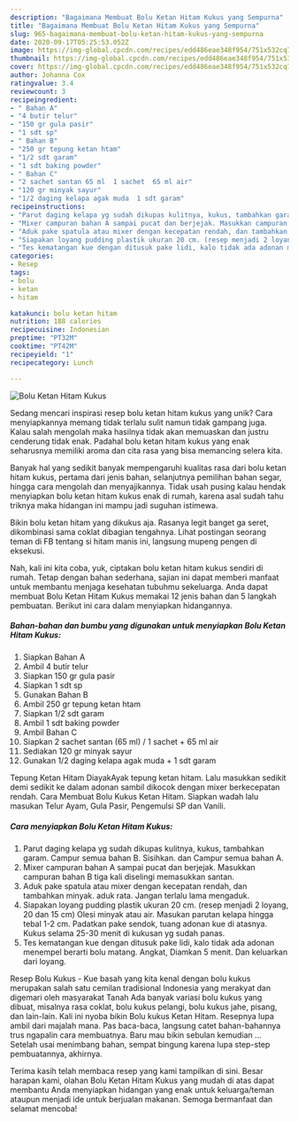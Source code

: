 ```yaml
---
description: "Bagaimana Membuat Bolu Ketan Hitam Kukus yang Sempurna"
title: "Bagaimana Membuat Bolu Ketan Hitam Kukus yang Sempurna"
slug: 965-bagaimana-membuat-bolu-ketan-hitam-kukus-yang-sempurna
date: 2020-09-17T05:25:53.052Z
image: https://img-global.cpcdn.com/recipes/edd486eae348f954/751x532cq70/bolu-ketan-hitam-kukus-foto-resep-utama.jpg
thumbnail: https://img-global.cpcdn.com/recipes/edd486eae348f954/751x532cq70/bolu-ketan-hitam-kukus-foto-resep-utama.jpg
cover: https://img-global.cpcdn.com/recipes/edd486eae348f954/751x532cq70/bolu-ketan-hitam-kukus-foto-resep-utama.jpg
author: Johanna Cox
ratingvalue: 3.4
reviewcount: 3
recipeingredient:
- " Bahan A"
- "4 butir telur"
- "150 gr gula pasir"
- "1 sdt sp"
- " Bahan B"
- "250 gr tepung ketan htam"
- "1/2 sdt garam"
- "1 sdt baking powder"
- " Bahan C"
- "2 sachet santan 65 ml  1 sachet  65 ml air"
- "120 gr minyak sayur"
- "1/2 daging kelapa agak muda  1 sdt garam"
recipeinstructions:
- "Parut daging kelapa yg sudah dikupas kulitnya, kukus, tambahkan garam. Campur semua bahan B. Sisihkan. dan Campur semua bahan A."
- "Mixer campuran bahan A sampai pucat dan berjejak. Masukkan campuran bahan B tiga kali diselingi memasukkan santan."
- "Aduk pake spatula atau mixer dengan kecepatan rendah, dan tambahkan minyak. aduk rata. Jangan terlalu lama mengaduk."
- "Siapakan loyang pudding plastik ukuran 20 cm. (resep menjadi 2 loyang, 20 dan 15 cm) Olesi minyak atau air. Masukan parutan kelapa hingga tebal 1-2 cm. Padatkan pake sendok, tuang adonan kue di atasnya. Kukus selama 25-30 menit di kukusan yg sudah panas."
- "Tes kematangan kue dengan ditusuk pake lidi, kalo tidak ada adonan menempel berarti bolu matang. Angkat, Diamkan 5 menit. Dan keluarkan dari loyang."
categories:
- Resep
tags:
- bolu
- ketan
- hitam

katakunci: bolu ketan hitam 
nutrition: 188 calories
recipecuisine: Indonesian
preptime: "PT32M"
cooktime: "PT42M"
recipeyield: "1"
recipecategory: Lunch

---
```



![Bolu Ketan Hitam Kukus](https://img-global.cpcdn.com/recipes/edd486eae348f954/751x532cq70/bolu-ketan-hitam-kukus-foto-resep-utama.jpg)

Sedang mencari inspirasi resep bolu ketan hitam kukus yang unik? Cara menyiapkannya memang tidak terlalu sulit namun tidak gampang juga. Kalau salah mengolah maka hasilnya tidak akan memuaskan dan justru cenderung tidak enak. Padahal bolu ketan hitam kukus yang enak seharusnya memiliki aroma dan cita rasa yang bisa memancing selera kita.

Banyak hal yang sedikit banyak mempengaruhi kualitas rasa dari bolu ketan hitam kukus, pertama dari jenis bahan, selanjutnya pemilihan bahan segar, hingga cara mengolah dan menyajikannya. Tidak usah pusing kalau hendak menyiapkan bolu ketan hitam kukus enak di rumah, karena asal sudah tahu triknya maka hidangan ini mampu jadi suguhan istimewa.

Bikin bolu ketan hitam yang dikukus aja. Rasanya legit banget ga seret, dikombinasi sama coklat dibagian tengahnya. Lihat postingan seorang teman di FB tentang si hitam manis ini, langsung mupeng pengen di eksekusi.


Nah, kali ini kita coba, yuk, ciptakan bolu ketan hitam kukus sendiri di rumah. Tetap dengan bahan sederhana, sajian ini dapat memberi manfaat untuk membantu menjaga kesehatan tubuhmu sekeluarga. Anda dapat membuat Bolu Ketan Hitam Kukus memakai 12 jenis bahan dan 5 langkah pembuatan. Berikut ini cara dalam menyiapkan hidangannya.

<!--inarticleads1-->

##### Bahan-bahan dan bumbu yang digunakan untuk menyiapkan Bolu Ketan Hitam Kukus:

1. Siapkan  Bahan A
1. Ambil 4 butir telur
1. Siapkan 150 gr gula pasir
1. Siapkan 1 sdt sp
1. Gunakan  Bahan B
1. Ambil 250 gr tepung ketan htam
1. Siapkan 1/2 sdt garam
1. Ambil 1 sdt baking powder
1. Ambil  Bahan C
1. Siapkan 2 sachet santan (65 ml) / 1 sachet + 65 ml air
1. Sediakan 120 gr minyak sayur
1. Gunakan 1/2 daging kelapa agak muda + 1 sdt garam


Tepung Ketan Hitam DiayakAyak tepung ketan hitam. Lalu masukkan sedikit demi sedikit ke dalam adonan sambil dikocok dengan mixer berkecepatan rendah. Cara Membuat Bolu Kukus Ketan Hitam. Siapkan wadah lalu masukan Telur Ayam, Gula Pasir, Pengemulsi SP dan Vanili. 

<!--inarticleads2-->

##### Cara menyiapkan Bolu Ketan Hitam Kukus:

1. Parut daging kelapa yg sudah dikupas kulitnya, kukus, tambahkan garam. Campur semua bahan B. Sisihkan. dan Campur semua bahan A.
1. Mixer campuran bahan A sampai pucat dan berjejak. Masukkan campuran bahan B tiga kali diselingi memasukkan santan.
1. Aduk pake spatula atau mixer dengan kecepatan rendah, dan tambahkan minyak. aduk rata. Jangan terlalu lama mengaduk.
1. Siapakan loyang pudding plastik ukuran 20 cm. (resep menjadi 2 loyang, 20 dan 15 cm) Olesi minyak atau air. Masukan parutan kelapa hingga tebal 1-2 cm. Padatkan pake sendok, tuang adonan kue di atasnya. Kukus selama 25-30 menit di kukusan yg sudah panas.
1. Tes kematangan kue dengan ditusuk pake lidi, kalo tidak ada adonan menempel berarti bolu matang. Angkat, Diamkan 5 menit. Dan keluarkan dari loyang.


Resep Bolu Kukus - Kue basah yang kita kenal dengan bolu kukus merupakan salah satu cemilan tradisional Indonesia yang merakyat dan digemari oleh masyarakat Tanah Ada banyak variasi bolu kukus yang dibuat, misalnya rasa coklat, bolu kukus pelangi, bolu kukus jahe, pisang, dan lain-lain. Kali ini nyoba bikin Bolu kukus Ketan Hitam. Resepnya lupa ambil dari majalah mana. Pas baca-baca, langsung catet bahan-bahannya trus ngapalin cara membuatnya. Baru mau bikin sebulan kemudian … Setelah usai menimbang bahan, sempat bingung karena lupa step-step pembuatannya, akhirnya. 

Terima kasih telah membaca resep yang kami tampilkan di sini. Besar harapan kami, olahan Bolu Ketan Hitam Kukus yang mudah di atas dapat membantu Anda menyiapkan hidangan yang enak untuk keluarga/teman ataupun menjadi ide untuk berjualan makanan. Semoga bermanfaat dan selamat mencoba!
